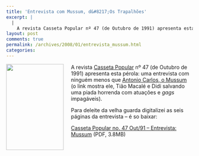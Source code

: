 ```yaml
---
title: 'Entrevista com Mussum, d&#8217;Os Trapalhões'
excerpt: |
  |
    A revista Casseta Popular nº 47 (de Outubro de 1991) apresenta esta pérola: uma entrevista com ninguém menos que Antonio Carlos, o Mussum (o link mostra ele, Tião Macalé e Didi salvando uma piada horrenda com atuações e gags impagáveis)....
layout: post
comments: true
permalink: /archives/2008/01/entrevista_mussum.html
categories:
---
```

<span class="mt-enclosure mt-enclosure-image"><img class="mt-image-left" style="float: left;margin: 0 20px 20px 0" src="//chester.me/archives/img/mussum.jpg" alt="" width="155" height="232" /></span>A revista [Casseta Popular][1] nº 47 (de Outubro de 1991) apresenta esta pérola: uma entrevista com ninguém menos que [Antonio Carlos, o Mussum][2] (o link mostra ele, Tião Macalé e Didi salvando uma piada horrenda com atuações e *gags* impagáveis).

Para deleite da velha guarda digitalizei as seis páginas da entrevista &#8211; é so baixar:

[Casseta Popular no. 47 Out/91 &#8211; Entrevista: Mussum][3] (PDF, 3.8MB)

 [1]: http://pt.wikipedia.org/wiki/Casseta_Popular
 [2]: http://www.youtube.com/watch?v=2NhvnXsCkJ8&feature=related
 [3]: //chester.me/wp-content/uploads/2008/01/casseta_popular_47_Out91_entrevista_mussum.pdf

